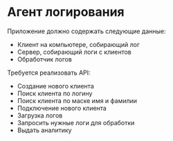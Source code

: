 # Агент логирования

Приложение должно содержать следующие данные:
- Клиент на компьютере, собирающий лог
- Сервер, собирающий логи с клиентов
- Обработчик логов

Требуется реализовать API:
- Создание нового клиента
- Поиск клиента по логину
- Поиск клиента по маске имя и фамилии
- Подключение нового клиента
- Загрузка логов
- Запросить нужные логи для обработки
- Выдать аналитику